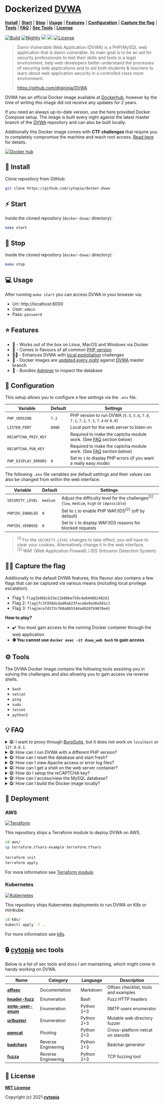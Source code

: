 # Dockerized [DVWA](https://github.com/digininja/DVWA)

**[Install](#tada-install)** |
**[Start](#zap-start)** |
**[Stop](#no_entry_sign-stop)** |
**[Usage](#computer-usage)** |
**[Features](#star-features)** |
**[Configuration](#wrench-configuration)** |
**[Capture the flag](#pirate_flag-capture-the-flag)** |
**[Tools](#gear-tools)** |
**[FAQ](#bulb-faq)** |
**[Sec Tools](#lock-cytopia-sec-tools)** |
**[License](#page_facing_up-license)**

[![Build](https://github.com/cytopia/docker-dvwa/actions/workflows/build.yml/badge.svg)](https://github.com/cytopia/docker-dvwa/actions/workflows/build.yml)
[![Nightly](https://github.com/cytopia/docker-dvwa/actions/workflows/nightly.yml/badge.svg)](https://github.com/cytopia/docker-dvwa/actions/workflows/nightly.yml)
[![](https://img.shields.io/docker/pulls/cytopia/dvwa.svg)](https://hub.docker.com/r/cytopia/dvwa)
[![](https://img.shields.io/badge/github-cytopia%2Fdocker--dvwa-red.svg)](https://github.com/cytopia/docker-dvwa "github.com/cytopia/docker-dvwa")
[![License](https://img.shields.io/badge/license-MIT-%233DA639.svg)](https://opensource.org/licenses/MIT)

> Damn Vulnerable Web Application (DVWA) is a PHP/MySQL web application that is damn vulnerable. Its main goal is to be an aid for security professionals to test their skills and tools in a legal environment, help web developers better understand the processes of securing web applications and to aid both students & teachers to learn about web application security in a controlled class room environment.
>
> https://github.com/digininja/DVWA

DVWA has an official Docker image available at [Dockerhub](https://hub.docker.com/r/vulnerables/web-dvwa/), however by the time of writing this image did not receive any updates for 2 years.

If you need an always up-to-date version, use the here provided Docker Compose setup. The image is built every night against the latest master branch of the [DVWA](https://github.com/digininja/DVWA) repository and can also be built locally.

Additionally this Docker image comes with **CTF challenges** that require you to completely compromise the machine and reach root access. [Read here](#pirate_flag-capture-the-flag) for details.


[![Docker hub](http://dockeri.co/image/cytopia/dvwa?kill_cache=1)](https://hub.docker.com/r/cytopia/dvwa)


## :tada: Install
Clone repository from GitHub:
```bash
git clone https://github.com/cytopia/docker-dvwa
```



## :zap: Start
Inside the cloned repository (`docker-dvwa/` directory):
```bash
make start
```



## :no_entry_sign: Stop
Inside the cloned repository (`docker-dvwa/` directory):
```bash
make stop
```



## :computer: Usage

After running `make start` you can access DVWA in your browser via:

* Url: http://localhost:8000
* User: `admin`
* Pass: `password`



## :star: Features

* :whale: - Works out of the box on Linux, MacOS and Windows via Docker
* :elephant: - Comes in flavours of all common [PHP version](#wrench-configuration)
* :pirate_flag: - Enhances DVWA with [local exploitation](#pirate_flag-capture-the-flag) challenges
* :repeat: - Docker images are [updated every night](https://hub.docker.com/r/cytopia/dvwa) against [DVWA](https://github.com/digininja/DVWA) master branch
* :open_file_folder: - Bundles [Adminer](https://www.adminer.org/) to inspect the database



## :wrench: Configuration

This setup allows you to configure a few settings via the `.env` file.

| Variable             | Default | Settings |
|----------------------|---------|----------|
| `PHP_VERSION`        | `7.2`   | PHP version to run DVWA (`5.5`, `5.6`, `7.0`, `7.1`, `7.2`, `7.3`, `7.4` or `8.0`) |
| `LISTEN_PORT`        | `8000`  | Local port for the web server to listen on |
| `RECAPTCHA_PRIV_KEY` |         | Required to make the captcha module work. (See [FAQ](#bulb-faq) section below) |
| `RECAPTCHA_PUB_KEY`  |         | Required to make the captcha module work. (See [FAQ](#bulb-faq) section below) |
| `PHP_DISPLAY_ERRORS` | `0`     | Set to `1` to display PHP errors (if you want a really easy mode) |

The following `.env` file variables are default settings and their values can also be changed from within the web interface:

| Variable         | Default  | Settings |
|------------------|----------|----------|
| `SECURITY_LEVEL` | `medium` | Adjust the difficulty level for the challenges<sup>[1]</sup><br/> (`low`, `medium`, `high` or `impossible`) |
| `PHPIDS_ENABLED` | `0`      | Set to `1` to enable PHP WAF/IDS<sup>[2]</sup> (off by default) |
| `PHPIDS_VERBOSE` | `0`      | Set to `1` to display WAF/IDS reasons for blocked requests |

> <sup>[1]</sup> For the `SECURITY_LEVEL` changes to take effect, you will have to clear your cookies. Alternatively change it in the web interface.<br/>
> <sup>[2]</sup> WAF (Web Application Firewall) / IDS (Intrusion Detection System)



## :pirate_flag: Capture the flag

Additionally to the default DVWA features, this flavour also contains a few flags that can be captured via various means (including local privilege escalation).

* Flag 1: `flag{b9bbcb33e11b80be759c4e844862482d}`
* Flag 2: `flag{fc3fd58dcdad9ab23faca6e9a36e581c}`
* Flag 3: `flag{eca7d1f3cf60a8b5344a49287b9076e4}`

**How to play?**

* :heavy_check_mark: You must gain access to the running Docker container through the web application.
* **:no_entry: You cannot use `docker exec -it dvwa_web bash` to gain access**



## :gear: Tools

The DVWA Docker image contains the following tools assisting you in solving the challenges and also allowing you to gain access via reverse shells.

* `bash`
* `netcat`
* `ping`
* `sudo`
* `telnet`
* `python3`



## :bulb: FAQ

<details><summary><strong>Q:</strong> I want to proxy through <a href="https://portswigger.net/burp">BurpSuite</a>, but it does not work on <code>localhost</code> or <code>127.0.0.1</code>.</summary>
<p><br/>
Browsers ususally bypass <code>localhost</code> or <code>127.0.0.1</code> for proxy traffic. One solution is to add an alternative hostname to <code>/etc/hosts</code> and access the application through that.<br/><br/>
<code>/etc/hosts</code>:

```bash
127.0.0.1  dvwa
```

Then use <a href="http://dvwa:8000">http://dvwa:8000</a> in your browser.
</p>
</details>



<details><summary><strong>Q:</strong> How can I run DVWA with a different PHP version?</summary>
<p><br/>
The here provided Docker images are built against all common PHP versions and you can easily select your version of choice in the <a href="https://github.com/cytopia/docker-dvwa/blob/master/.env-example#L1">.env</a> prior startup. To do so, just uncomment the version of choice and restart the Docker Compose stack:<br/>
<code>.env</code>

```bash
# PHP VERSION
# -----------
# Uncomment one of the PHP versions you want to use for DVWA
#PHP_VERSION=5.5
#PHP_VERSION=5.6
#PHP_VERSION=7.0
#PHP_VERSION=7.1
PHP_VERSION=7.2
#PHP_VERSION=7.3
#PHP_VERSION=7.4
#PHP_VERSION=8.0
```
</p>
</details>



<details><summary><strong>Q:</strong> How can I reset the database and start fresh?</summary>
<p><br/>
The database uses a Docker volume and you can simply remove it via:<br/>

```bash
# the command below will stop all running container,
# remove their state and delete the MySQL docker volume.
make reset
```
</p>
</details>



<details><summary><strong>Q:</strong> How can I view Apache access or error log files?</summary>
<p><br/>
Log files are piped to <i>stderr</i> from the Docker container and you can view them via:<br/>

```bash
make logs
```
</p>
</details>



<details><summary><strong>Q:</strong> How can I get a shell on the web server container?</summary>
<p><br/>
  <strong><img class="emoji" alt="warning" height="20" width="20" src="https://github.githubassets.com/images/icons/emoji/unicode/26a0.png"> Note:</strong> Doing so is basically cheating, you are supposed to gain access to the machine via exploitation.<br/><br/>
You can enter the running web server container as root via:<br/>

```bash
make enter
```
</p>
</details>



<details><summary><strong>Q:</strong> How do I setup the reCAPTCHA key?</summary>
<p><br/>
  Go to <a href="https://www.google.com/recaptcha/admin">https://www.google.com/recaptcha/admin</a> and generate your captcha as shown below:<br/>
  <ul>
   <li>Ensure to choose <code>reCAPTCHA v2</code></li>
   <li>Ensure to add <i>all</i> domains you plan on using</li>
  </ul>
  <a href="doc/captcha-01.png"><img src="doc/captcha-01-thumb.png" /></a>
  <ul>
   <li>Add <code>SITE KEY</code> to the <code>RECAPTCHA_PUB_KEY</code> variable in your <code>.env</code> file</li>
   <li>Add <code>SECRET KEY</code> to the <code>RECAPTCHA_PRIV_KEY</code> variable in your <code>.env</code> file</li>
  </ul>
  <a href="doc/captcha-02.png"><img src="doc/captcha-02-thumb.png" /></a>
</p>
</details>



<details><summary><strong>Q:</strong> How can I access/view the MySQL database?</summary>
<p><br/>
  <strong><img class="emoji" alt="warning" height="20" width="20" src="https://github.githubassets.com/images/icons/emoji/unicode/26a0.png"> Note:</strong> Doing so is basically cheating, but if you really need to, you can do so.<br/><br/>
  This Docker image bundles <a href="https://www.adminer.org/">Adminer</a> (a PHP web interace similar to phpMyAdmin) and you can access it here: <a href="http://localhost:8000/adminer.php">http://localhost:8000/adminer.php</a><br/>
  <ul>
   <li><strong>Server:</strong> <code>dvwa_db</code></li>
   <li><strong>Username:</strong> <code>root</code></li>
   <li><strong>Password:</strong> <code>rootpass</code></li>
  </ul>
  <img src="doc/adminer.png" />
</p>
</details>



<details><summary><strong>Q:</strong> How can I build the Docker image locally?</summary>
<p><br/>
To build or rebuild the Docker image against new updates in <a href="https://github.com/digininja/DVWA">DVWA master branch</a>, simply do the following:<br/>

```bash
# This is builing the image for the default PHP version
make rebuild

# This is building the image with PHP 8.0
make rebuild PHP=8.0
```
</p>
</details>



## :rocket: Deployment

### AWS

[![Terraform](https://github.com/cytopia/docker-dvwa/actions/workflows/terraform.yml/badge.svg)](https://github.com/cytopia/docker-dvwa/actions/workflows/terraform.yml)

This repository ships a Terraform module to deploy DVWA on AWS.

```bash
cd aws/
cp terraform.tfvars-example terraform.tfvars

terraform init
terraform apply
```

For more information see [Terraform module](aws/).


### Kubernetes

[![Kubernetes](https://github.com/cytopia/docker-dvwa/actions/workflows/kubernetes.yml/badge.svg)](https://github.com/cytopia/docker-dvwa/actions/workflows/kubernetes.yml)

This repository ships Kubernetes deployments to run DVWA on K8s or minikube.

```bash
cd k8s/
kubectl apply -f .
```

For more information see [k8s](k8s/).




## :lock: [cytopia](https://github.com/cytopia) sec tools

Below is a list of sec tools and docs I am maintaining, which might come in handy working on DVWA.

| Name                 | Category             | Language   | Description |
|----------------------|----------------------|------------|-------------|
| **[offsec]**         | Documentation        | Markdown   | Offsec checklist, tools and examples |
| **[header-fuzz]**    | Enumeration          | Bash       | Fuzz HTTP headers |
| **[smtp-user-enum]** | Enumeration          | Python 2+3 | SMTP users enumerator |
| **[urlbuster]**      | Enumeration          | Python 2+3 | Mutable web directory fuzzer |
| **[pwncat]**         | Pivoting             | Python 2+3 | Cross-platform netcat on steroids |
| **[badchars]**       | Reverse Engineering  | Python 2+3 | Badchar generator |
| **[fuzza]**          | Reverse Engineering  | Python 2+3 | TCP fuzzing tool |

[offsec]: https://github.com/cytopia/offsec
[header-fuzz]: https://github.com/cytopia/header-fuzz
[smtp-user-enum]: https://github.com/cytopia/smtp-user-enum
[urlbuster]: https://github.com/cytopia/urlbuster
[pwncat]: https://github.com/cytopia/pwncat
[badchars]: https://github.com/cytopia/badchars
[fuzza]: https://github.com/cytopia/fuzza



## :page_facing_up: License

**[MIT License](LICENSE.md)**

Copyright (c) 2021 **[cytopia](https://github.com/cytopia)**
